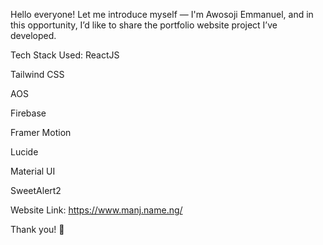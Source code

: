 Hello everyone!
Let me introduce myself — I'm Awosoji Emmanuel, and in this opportunity, I’d like to share the portfolio website project I’ve developed.

Tech Stack Used:
ReactJS

Tailwind CSS

AOS

Firebase

Framer Motion

Lucide

Material UI

SweetAlert2

Website Link:
https://www.manj.name.ng/

Thank you! 🙏
